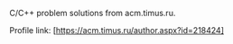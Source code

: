 C/C++ problem solutions from acm.timus.ru.

Profile link: [https://acm.timus.ru/author.aspx?id=218424]